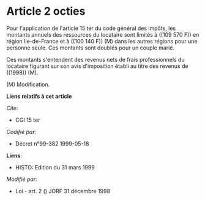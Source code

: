 # Article 2 octies

Pour l'application de l'article 15 ter du code général des impôts, les montants annuels des ressources du locataire sont
limités à ((109 570 F)) en région Ile-de-France et à ((100 140 F)) (M) dans les autres régions pour une personne seule. Ces
montants sont doublés pour un couple marié.

Ces montants s'entendent des revenus nets de frais professionnels du locataire figurant sur son avis d'imposition établi au
titre des revenus de ((1998)) (M).

(M) Modification.

**Liens relatifs à cet article**

_Cite_:

  - CGI 15 ter

_Codifié par_:

  - Décret n°99-382 1999-05-18

**Liens**:

  - HISTO: Edition du 31 mars 1999

_Modifié par_:

  - Loi - art. 2 () JORF 31 décembre 1998
